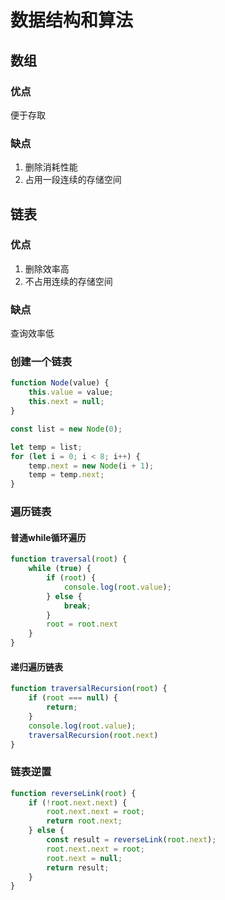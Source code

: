 # 数据结构和算法

## 数组

### 优点

便于存取

### 缺点

1. 删除消耗性能
2. 占用一段连续的存储空间


## 链表

### 优点

1. 删除效率高
2. 不占用连续的存储空间

### 缺点

查询效率低

### 创建一个链表

```js
function Node(value) {
    this.value = value;
    this.next = null;
}

const list = new Node(0);

let temp = list;
for (let i = 0; i < 8; i++) {
    temp.next = new Node(i + 1);
    temp = temp.next;
}
```

### 遍历链表

#### 普通while循环遍历

```js
function traversal(root) {
    while (true) {
        if (root) {
            console.log(root.value);
        } else {
            break;
        }
        root = root.next
    }
}
```

#### 递归遍历链表

```js
function traversalRecursion(root) {
    if (root === null) {
        return;
    }
    console.log(root.value);
    traversalRecursion(root.next)
}
```

### 链表逆置

```js
function reverseLink(root) {
    if (!root.next.next) {
        root.next.next = root;
        return root.next;
    } else {
        const result = reverseLink(root.next);
        root.next.next = root;
        root.next = null;
        return result;
    }
}

```



